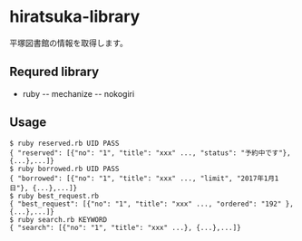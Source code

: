 # hiratsuka-library

平塚図書館の情報を取得します。

## Requred library

- ruby
-- mechanize
-- nokogiri


## Usage
```
$ ruby reserved.rb UID PASS
{ "reserved": [{"no": "1", "title": "xxx" ..., "status": "予約中です"}, {...},...]}
$ ruby borrowed.rb UID PASS
{ "borrowed": [{"no": "1", "title": "xxx" ..., "limit", "2017年1月1日"}, {...},...]}
$ ruby best_request.rb
{ "best_request": [{"no": "1", "title": "xxx" ..., "ordered": "192" }, {...},...]}
$ ruby search.rb KEYWORD
{ "search": [{"no": "1", "title": "xxx" ...}, {...},...]}
```
